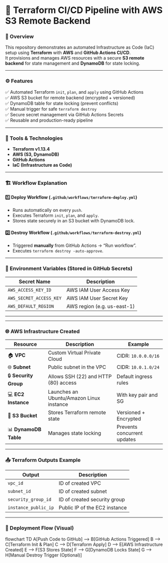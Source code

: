 # 🚀 Terraform CI/CD Pipeline with AWS S3 Remote Backend

### 🧩 Overview
This repository demonstrates an automated Infrastructure as Code (IaC) setup using **Terraform** with **AWS** and **GitHub Actions CI/CD**.  
It provisions and manages AWS resources with a secure **S3 remote backend** for state management and **DynamoDB** for state locking.

---

### ⚙️ Features

✅ Automated Terraform `init`, `plan`, and `apply` using GitHub Actions  
✅ AWS S3 bucket for remote backend (encrypted + versioned)  
✅ DynamoDB table for state locking (prevent conflicts)  
✅ Manual trigger for safe `terraform destroy`  
✅ Secure secret management via GitHub Actions Secrets  
✅ Reusable and production-ready pipeline

---

### 🧰 Tools & Technologies

- **Terraform v1.13.4**
- **AWS (S3, DynamoDB)**
- **GitHub Actions**
- **IaC (Infrastructure as Code)**

---

### 🏗️ Workflow Explanation

#### 1️⃣ Deploy Workflow (`.github/workflows/terraform-deploy.yml`)
- Runs automatically on every `push`.
- Executes Terraform `init`, `plan`, and `apply`.
- Stores state securely in an S3 bucket with DynamoDB lock.

#### 2️⃣ Destroy Workflow (`.github/workflows/terraform-destroy.yml`)
- Triggered **manually** from GitHub Actions → “Run workflow”.
- Executes `terraform destroy -auto-approve`.

---

### 🔐 Environment Variables (Stored in GitHub Secrets)
| Secret Name | Description |
|--------------|-------------|
| `AWS_ACCESS_KEY_ID` | AWS IAM User Access Key |
| `AWS_SECRET_ACCESS_KEY` | AWS IAM User Secret Key |
| `AWS_DEFAULT_REGION` | AWS region (e.g. us-east-1) |

---

---

### 🌐 AWS Infrastructure Created

| Resource | Description | Example |
|-----------|--------------|---------|
| 🏠 **VPC** | Custom Virtual Private Cloud | CIDR: `10.0.0.0/16` |
| 🌐 **Subnet** | Public subnet in the VPC | CIDR: `10.0.1.0/24` |
| 🔒 **Security Group** | Allows SSH (22) and HTTP (80) access | Default ingress rules |
| 💻 **EC2 Instance** | Launches an Ubuntu/Amazon Linux instance | With key pair and SG |
| 💾 **S3 Bucket** | Stores Terraform remote state | Versioned + Encrypted |
| 📊 **DynamoDB Table** | Manages state locking | Prevents concurrent updates |

---

### 📤 Terraform Outputs Example

| Output | Description |
|---------|-------------|
| `vpc_id` | ID of created VPC |
| `subnet_id` | ID of created subnet |
| `security_group_id` | ID of created security group |
| `instance_public_ip` | Public IP of the EC2 instance |

---

### 🧠 Deployment Flow (Visual)

flowchart TD
    A[Push Code to GitHub] --> B[GitHub Actions Triggered]
    B --> C[Terraform Init & Plan]
    C --> D[Terraform Apply]
    D --> E[AWS Infrastructure Created]
    E --> F[S3 Stores State]
    F --> G[DynamoDB Locks State]
    G --> H[Manual Destroy Trigger (Optional)]
